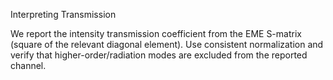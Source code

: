 Interpreting Transmission

We report the intensity transmission coefficient from the EME S-matrix (square of the relevant diagonal element). Use consistent normalization and verify that higher-order/radiation modes are excluded from the reported channel.
